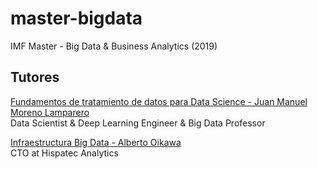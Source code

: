# master-bigdata
IMF Master - Big Data &amp; Business Analytics (2019)

## Tutores
[Fundamentos de tratamiento de datos para Data Science - Juan Manuel Moreno Lamparero](https://www.linkedin.com/in/juan-manuel-moreno-lamparero-6782b9114)  
Data Scientist & Deep Learning Engineer & Big Data Professor  

[Infraestructura Big Data - Alberto Oikawa](https://www.linkedin.com/in/albertooikawa)  
CTO at Hispatec Analytics
